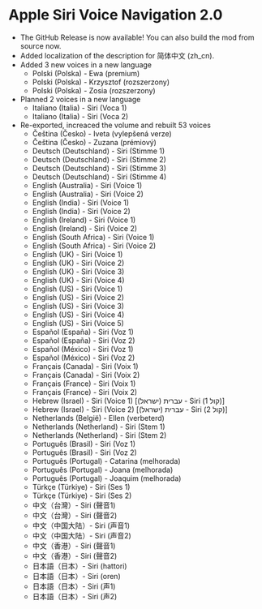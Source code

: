# Apple Siri Voice Navigation 2.0

- The GitHub Release is now available! You can also build the mod from source now.
- Added localization of the description for 简体中文 (zh_cn).
- Added 3 new voices in a new language
    - Polski (Polska) - Ewa (premium)
    - Polski (Polska) - Krzysztof (rozszerzony)
    - Polski (Polska) - Zosia (rozszerzony)
- Planned 2 voices in a new language
    - Italiano (Italia) - Siri (Voca 1)
    - Italiano (Italia) - Siri (Voca 2)
- Re-exported, increaced the volume and rebuilt 53 voices
    - Čeština (Česko) - Iveta (vylepšená verze)
    - Čeština (Česko) - Zuzana (prémiový)
    - Deutsch (Deutschland) - Siri (Stimme 1)
    - Deutsch (Deutschland) - Siri (Stimme 2)
    - Deutsch (Deutschland) - Siri (Stimme 3)
    - Deutsch (Deutschland) - Siri (Stimme 4)
    - English (Australia) - Siri (Voice 1)
    - English (Australia) - Siri (Voice 2)
    - English (India) - Siri (Voice 1)
    - English (India) - Siri (Voice 2)
    - English (Ireland) - Siri (Voice 1)
    - English (Ireland) - Siri (Voice 2)
    - English (South Africa) - Siri (Voice 1)
    - English (South Africa) - Siri (Voice 2)
    - English (UK) - Siri (Voice 1)
    - English (UK) - Siri (Voice 2)
    - English (UK) - Siri (Voice 3)
    - English (UK) - Siri (Voice 4)
    - English (US) - Siri (Voice 1)
    - English (US) - Siri (Voice 2)
    - English (US) - Siri (Voice 3)
    - English (US) - Siri (Voice 4)
    - English (US) - Siri (Voice 5)
    - Español (España) - Siri (Voz 1)
    - Español (España) - Siri (Voz 2)
    - Español (México) - Siri (Voz 1)
    - Español (México) - Siri (Voz 2)
    - Français (Canada) - Siri (Voix 1)
    - Français (Canada) - Siri (Voix 2)
    - Français (France) - Siri (Voix 1)
    - Français (France) - Siri (Voix 2)
    - Hebrew (Israel) - Siri (Voice 1) [עברית (ישראל) - Siri (קול 1)]
    - Hebrew (Israel) - Siri (Voice 2) [עברית (ישראל) - Siri (קול 2)]
    - Netherlands (België) - Ellen (verbeterd)
    - Netherlands (Netherland) - Siri (Stem 1)
    - Netherlands (Netherland) - Siri (Stem 2)
    - Português (Brasil) - Siri (Voz 1)
    - Português (Brasil) - Siri (Voz 2)
    - Português (Portugal) - Catarina (melhorada)
    - Português (Portugal) - Joana (melhorada)
    - Português (Portugal) - Joaquim (melhorada)
    - Türkçe (Türkiye) - Siri (Ses 1)
    - Türkçe (Türkiye) - Siri (Ses 2)
    - 中文（台灣）- Siri (聲音1)
    - 中文（台灣）- Siri (聲音2)
    - 中文（中国大陆）- Siri (声音1)
    - 中文（中国大陆）- Siri (声音2)
    - 中文（香港）- Siri (聲音1)
    - 中文（香港）- Siri (聲音2)
    - 日本語（日本）- Siri (hattori)
    - 日本語（日本）- Siri (oren)
    - 日本語（日本）- Siri (声1)
    - 日本語（日本）- Siri (声2)